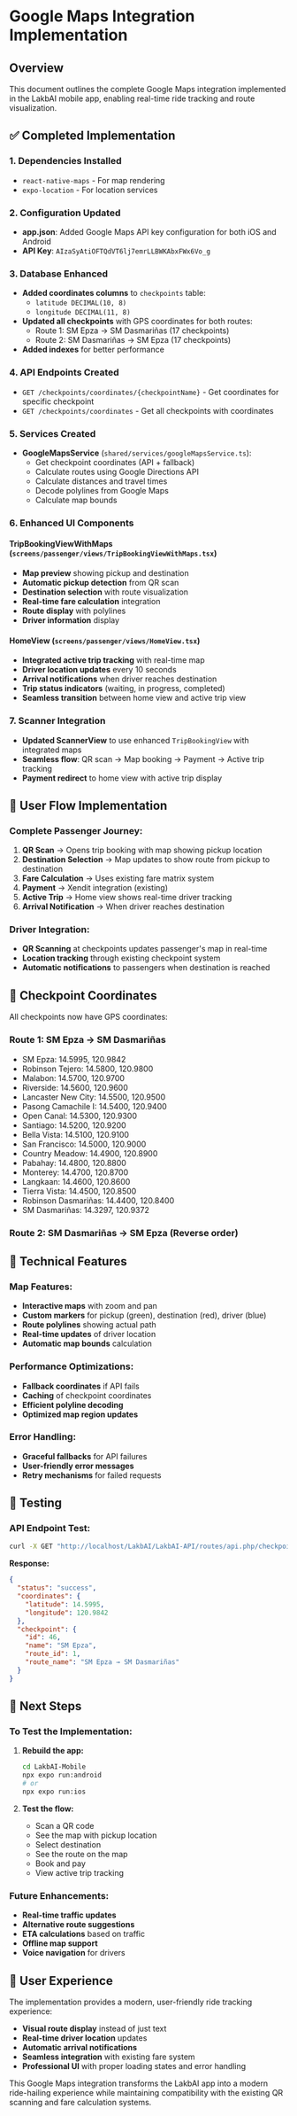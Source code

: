 # Google Maps Integration Implementation

## Overview
This document outlines the complete Google Maps integration implemented in the LakbAI mobile app, enabling real-time ride tracking and route visualization.

## ✅ Completed Implementation

### 1. **Dependencies Installed**
- `react-native-maps` - For map rendering
- `expo-location` - For location services

### 2. **Configuration Updated**
- **app.json**: Added Google Maps API key configuration for both iOS and Android
- **API Key**: `AIzaSyAtiOFTQdVT6lj7emrLLBWKAbxFWx6Vo_g`

### 3. **Database Enhanced**
- **Added coordinates columns** to `checkpoints` table:
  - `latitude DECIMAL(10, 8)`
  - `longitude DECIMAL(11, 8)`
- **Updated all checkpoints** with GPS coordinates for both routes:
  - Route 1: SM Epza → SM Dasmariñas (17 checkpoints)
  - Route 2: SM Dasmariñas → SM Epza (17 checkpoints)
- **Added indexes** for better performance

### 4. **API Endpoints Created**
- `GET /checkpoints/coordinates/{checkpointName}` - Get coordinates for specific checkpoint
- `GET /checkpoints/coordinates` - Get all checkpoints with coordinates

### 5. **Services Created**
- **GoogleMapsService** (`shared/services/googleMapsService.ts`):
  - Get checkpoint coordinates (API + fallback)
  - Calculate routes using Google Directions API
  - Calculate distances and travel times
  - Decode polylines from Google Maps
  - Calculate map bounds

### 6. **Enhanced UI Components**

#### **TripBookingViewWithMaps** (`screens/passenger/views/TripBookingViewWithMaps.tsx`)
- **Map preview** showing pickup and destination
- **Automatic pickup detection** from QR scan
- **Destination selection** with route visualization
- **Real-time fare calculation** integration
- **Route display** with polylines
- **Driver information** display

#### **HomeView** (`screens/passenger/views/HomeView.tsx`)
- **Integrated active trip tracking** with real-time map
- **Driver location updates** every 10 seconds
- **Arrival notifications** when driver reaches destination
- **Trip status indicators** (waiting, in progress, completed)
- **Seamless transition** between home view and active trip view

### 7. **Scanner Integration**
- **Updated ScannerView** to use enhanced `TripBookingView` with integrated maps
- **Seamless flow**: QR scan → Map booking → Payment → Active trip tracking
- **Payment redirect** to home view with active trip display

## 🚀 User Flow Implementation

### **Complete Passenger Journey:**

1. **QR Scan** → Opens trip booking with map showing pickup location
2. **Destination Selection** → Map updates to show route from pickup to destination
3. **Fare Calculation** → Uses existing fare matrix system
4. **Payment** → Xendit integration (existing)
5. **Active Trip** → Home view shows real-time driver tracking
6. **Arrival Notification** → When driver reaches destination

### **Driver Integration:**
- **QR Scanning** at checkpoints updates passenger's map in real-time
- **Location tracking** through existing checkpoint system
- **Automatic notifications** to passengers when destination is reached

## 📍 Checkpoint Coordinates

All checkpoints now have GPS coordinates:

### **Route 1: SM Epza → SM Dasmariñas**
- SM Epza: 14.5995, 120.9842
- Robinson Tejero: 14.5800, 120.9800
- Malabon: 14.5700, 120.9700
- Riverside: 14.5600, 120.9600
- Lancaster New City: 14.5500, 120.9500
- Pasong Camachile I: 14.5400, 120.9400
- Open Canal: 14.5300, 120.9300
- Santiago: 14.5200, 120.9200
- Bella Vista: 14.5100, 120.9100
- San Francisco: 14.5000, 120.9000
- Country Meadow: 14.4900, 120.8900
- Pabahay: 14.4800, 120.8800
- Monterey: 14.4700, 120.8700
- Langkaan: 14.4600, 120.8600
- Tierra Vista: 14.4500, 120.8500
- Robinson Dasmariñas: 14.4400, 120.8400
- SM Dasmariñas: 14.3297, 120.9372

### **Route 2: SM Dasmariñas → SM Epza** (Reverse order)

## 🔧 Technical Features

### **Map Features:**
- **Interactive maps** with zoom and pan
- **Custom markers** for pickup (green), destination (red), driver (blue)
- **Route polylines** showing actual path
- **Real-time updates** of driver location
- **Automatic map bounds** calculation

### **Performance Optimizations:**
- **Fallback coordinates** if API fails
- **Caching** of checkpoint coordinates
- **Efficient polyline decoding**
- **Optimized map region updates**

### **Error Handling:**
- **Graceful fallbacks** for API failures
- **User-friendly error messages**
- **Retry mechanisms** for failed requests

## 🧪 Testing

### **API Endpoint Test:**
```bash
curl -X GET "http://localhost/LakbAI/LakbAI-API/routes/api.php/checkpoints/coordinates/SM%20Epza"
```

**Response:**
```json
{
  "status": "success",
  "coordinates": {
    "latitude": 14.5995,
    "longitude": 120.9842
  },
  "checkpoint": {
    "id": 46,
    "name": "SM Epza",
    "route_id": 1,
    "route_name": "SM Epza → SM Dasmariñas"
  }
}
```

## 🚀 Next Steps

### **To Test the Implementation:**

1. **Rebuild the app:**
   ```bash
   cd LakbAI-Mobile
   npx expo run:android
   # or
   npx expo run:ios
   ```

2. **Test the flow:**
   - Scan a QR code
   - See the map with pickup location
   - Select destination
   - See the route on the map
   - Book and pay
   - View active trip tracking

### **Future Enhancements:**
- **Real-time traffic updates**
- **Alternative route suggestions**
- **ETA calculations** based on traffic
- **Offline map support**
- **Voice navigation** for drivers

## 📱 User Experience

The implementation provides a modern, user-friendly ride tracking experience:

- **Visual route display** instead of just text
- **Real-time driver location** updates
- **Automatic arrival notifications**
- **Seamless integration** with existing fare system
- **Professional UI** with proper loading states and error handling

This Google Maps integration transforms the LakbAI app into a modern ride-hailing experience while maintaining compatibility with the existing QR scanning and fare calculation systems.
